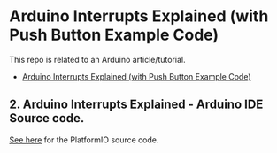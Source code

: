 # Arduino Interrupts Explained (with Push Button Example Code)

This repo is related to an Arduino article/tutorial.

* [Arduino Interrupts Explained (with Push Button Example Code)](https://bj-dehaan-solutions.com.au/articles/arduino/arduino-interrupts-explained-with-push-button-example-code)

## 2. Arduino Interrupts Explained - Arduino IDE Source code. 

[See here](https://github.com/Ben-BJD/Ardunio-PlatformIO-Wokwi-02-Arduino-Interrupts-Explained-Polling-Long-Running) for the PlatformIO source code.

